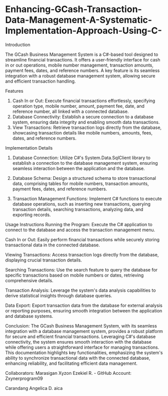 # Enhancing-GCash-Transaction-Data-Management-A-Systematic-Implementation-Approach-Using-C-

Introduction


The GCash Business Management System is a C#-based tool designed to streamline financial transactions. It offers a user-friendly interface for cash in or out operations, mobile number management, transaction amounts, payment fees, dates, and reference numbers. A key feature is its seamless integration with a robust database management system, allowing secure and efficient transaction handling.

Features
1. Cash In or Out: Execute financial transactions effortlessly, specifying operation type, mobile number, amount, payment fee, date, and reference number, all linked with a connected database.
2. Database Connectivity: Establish a secure connection to a database system, ensuring data integrity and enabling smooth data transactions.
3. View Transactions: Retrieve transaction logs directly from the database, showcasing transaction details like mobile numbers, amounts, fees, dates, and reference numbers.

Implementation Details
1. Database Connection: Utilize C#'s System.Data.SqlClient library to establish a connection to the database management system, ensuring seamless interaction between the application and the database.

2. Database Schema: Design a structured schema to store transactional data, comprising tables for mobile numbers, transaction amounts, payment fees, dates, and reference numbers.

3. Transaction Management Functions: Implement C# functions to execute database operations, such as inserting new transactions, querying transaction details, searching transactions, analyzing data, and exporting records.

Usage Instructions
Running the Program: Execute the C# application to connect to the database and access the transaction management menu.

Cash In or Out: Easily perform financial transactions while securely storing transactional data in the connected database.

Viewing Transactions: Access transaction logs directly from the database, displaying crucial transaction details.

Searching Transactions: Use the search feature to query the database for specific transactions based on mobile numbers or dates, retrieving comprehensive details.

Transaction Analysis: Leverage the system's data analysis capabilities to derive statistical insights through database queries.

Data Export: Export transaction data from the database for external analysis or reporting purposes, ensuring smooth integration between the application and database systems.

Conclusion:
The GCash Business Management System, with its seamless integration with a database management system, provides a robust platform for secure and efficient financial transactions. Leveraging C#'s database connectivity, the system ensures smooth interaction with the database while offering users a straightforward interface for managing transactions. This documentation highlights key functionalities, emphasizing the system's ability to synchronize transactional data with the connected database, enhancing reliability, and facilitating efficient data management.

Collaborators:
Marasigan Xyzon Ezekiel R. - GitHub Account: Zxynerprogram09

Carandang Angelica D. aica
